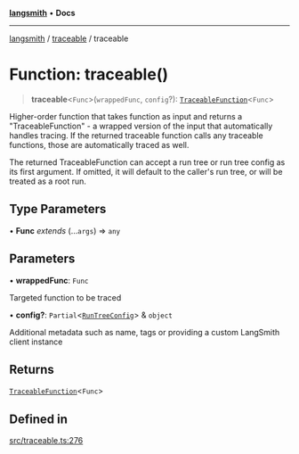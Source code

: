 [**langsmith**](../../README.md) • **Docs**

***

[langsmith](../../README.md) / [traceable](../README.md) / traceable

# Function: traceable()

> **traceable**\<`Func`\>(`wrappedFunc`, `config`?): [`TraceableFunction`](../type-aliases/TraceableFunction.md)\<`Func`\>

Higher-order function that takes function as input and returns a
"TraceableFunction" - a wrapped version of the input that
automatically handles tracing. If the returned traceable function calls any
traceable functions, those are automatically traced as well.

The returned TraceableFunction can accept a run tree or run tree config as
its first argument. If omitted, it will default to the caller's run tree,
or will be treated as a root run.

## Type Parameters

• **Func** *extends* (...`args`) => `any`

## Parameters

• **wrappedFunc**: `Func`

Targeted function to be traced

• **config?**: `Partial`\<[`RunTreeConfig`](../../run_trees/interfaces/RunTreeConfig.md)\> & `object`

Additional metadata such as name, tags or providing
    a custom LangSmith client instance

## Returns

[`TraceableFunction`](../type-aliases/TraceableFunction.md)\<`Func`\>

## Defined in

[src/traceable.ts:276](https://github.com/langchain-ai/langsmith-sdk/blob/da3c1bb4f1396b48909bf0abac53fd717458c764/js/src/traceable.ts#L276)
